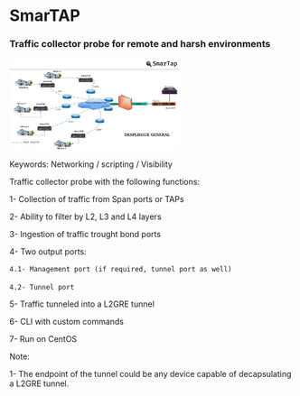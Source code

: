 # SmarTAP
### Traffic collector probe for remote and harsh environments 

<img src="https://github.com/Alek3498/SmarTAP/blob/main/Despliegue-General.png" width="60%" height="60%">

Keywords: Networking / scripting / Visibility

Traffic collector probe with the following functions:

1- Collection of traffic from Span ports or TAPs

2- Ability to filter by L2, L3 and L4 layers

3- Ingestion of traffic trought bond ports

4- Two output ports:

    4.1- Management port (if required, tunnel port as well)
    
    4.2- Tunnel port
    
5- Traffic tunneled into a L2GRE tunnel

6- CLI with custom commands

7- Run on CentOS

Note:

1- The endpoint of the tunnel could be any device capable of decapsulating a L2GRE tunnel.
